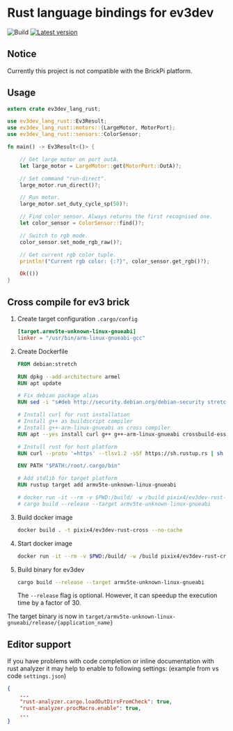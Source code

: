# Rust language bindings for ev3dev

![Build](https://github.com/pixix4/ev3dev-lang-rust/workflows/Build/badge.svg)
[![Latest version](https://img.shields.io/crates/v/ev3dev-lang-rust.svg)](https://crates.io/crates/ev3dev-lang-rust)

## Notice

Currently this project is not compatible with the BrickPi platform.

## Usage

```rust
extern crate ev3dev_lang_rust;

use ev3dev_lang_rust::Ev3Result;
use ev3dev_lang_rust::motors::{LargeMotor, MotorPort};
use ev3dev_lang_rust::sensors::ColorSensor;

fn main() -> Ev3Result<()> {

    // Get large motor on port outA.
    let large_motor = LargeMotor::get(MotorPort::OutA)?;

    // Set command "run-direct".
    large_motor.run_direct()?;

    // Run motor.
    large_motor.set_duty_cycle_sp(50)?;

    // Find color sensor. Always returns the first recognised one.
    let color_sensor = ColorSensor::find()?;

    // Switch to rgb mode.
    color_sensor.set_mode_rgb_raw()?;

    // Get current rgb color tuple.
    println!("Current rgb color: {:?}", color_sensor.get_rgb()?);

    Ok(())
}
```

## Cross compile for ev3 brick

1. Create target configuration `.cargo/config`
    ```toml
    [target.armv5te-unknown-linux-gnueabi]
    linker = "/usr/bin/arm-linux-gnueabi-gcc"
    ```

2. Create Dockerfile
    ```dockerfile
    FROM debian:stretch

    RUN dpkg --add-architecture armel
    RUN apt update

    # Fix debian package alias
    RUN sed -i "s#deb http://security.debian.org/debian-security stretch/updates main#deb http://deb.debian.org/debian-security stretch/updates main#g" /etc/apt/sources.list

    # Install curl for rust installation
    # Install g++ as buildscript compiler
    # Install g++-arm-linux-gnueabi as cross compiler
    RUN apt --yes install curl g++ g++-arm-linux-gnueabi crossbuild-essential-armel

    # Instull rust for host platform
    RUN curl --proto '=https' --tlsv1.2 -sSf https://sh.rustup.rs | sh -s -- -y

    ENV PATH "$PATH:/root/.cargo/bin"

    # Add stdlib for target platform
    RUN rustup target add armv5te-unknown-linux-gnueabi

    # docker run -it --rm -v $PWD:/build/ -w /build pixix4/ev3dev-rust-cross
    # cargo build --release --target armv5te-unknown-linux-gnueabi
    ```

3. Build docker image
    ```bash
    docker build . -t pixix4/ev3dev-rust-cross --no-cache
    ```

4. Start docker image
    ```bash
    docker run -it --rm -v $PWD:/build/ -w /build pixix4/ev3dev-rust-cross
    ```

5. Build binary for ev3dev
    ```bash
    cargo build --release --target armv5te-unknown-linux-gnueabi
    ```
    The `--release` flag is optional. However, it can speedup the execution time by a factor of 30.

The target binary is now in `target/armv5te-unknown-linux-gnueabi/release/{application_name}`

## Editor support

If you have problems with code completion or inline documentation with rust analyzer it may help to enable to following settings: (example from vs code `settings.json`)
```json
{
    ...
    "rust-analyzer.cargo.loadOutDirsFromCheck": true,
    "rust-analyzer.procMacro.enable": true,
    ...
}
```
